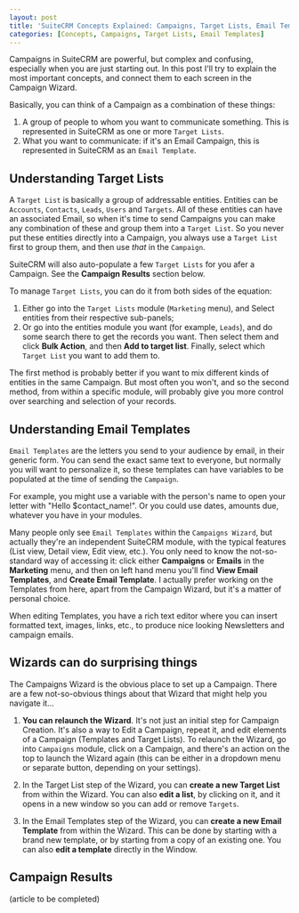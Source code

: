 ```yaml
---
layout: post
title: 'SuiteCRM Concepts Explained: Campaigns, Target Lists, Email Templates'
categories: [Concepts, Campaigns, Target Lists, Email Templates]
---
```


Campaigns in SuiteCRM are powerful, but complex and confusing, especially when you are just starting out. In this post I'll try to explain the most important concepts, and connect them to each screen in the Campaign Wizard.

Basically, you can think of a Campaign as a combination of these things:

1. A group of people to whom you want to communicate something. This is represented in SuiteCRM as one or more `Target Lists`. 
2. What you want to communicate: if it's an Email Campaign, this is represented in SuiteCRM as an `Email Template`.


## Understanding Target Lists

A `Target List` is basically a group of addressable entities. Entities can be `Accounts`, `Contacts`, `Leads`, `Users` and `Targets`. All of these entities can have an associated Email, so when it's time to send Campaigns you can make any combination of these and group them into a `Target List`.
So you never put  these entities directly into a Campaign, you always use a `Target List` first to group them, and then use _that_ in the `Campaign`.

SuiteCRM will also auto-populate a few `Target Lists` for you afer a Campaign. See the **Campaign Results** section below.

To manage `Target Lists`, you can do it from both sides of the equation:
1. Either go into the `Target Lists` module (`Marketing` menu), and Select entities from their respective sub-panels;
2. Or go into the entities module you want (for example, `Leads`), and do some search there to get the records you want. Then select them and click **Bulk Action**, and then **Add to target list**. Finally, select which `Target List` you want to add them to.

The first method is probably better if you want to mix different kinds of entities in the same Campaign. But most often you won't, and so the second method, from within a specific module, will probably give you more control over searching and selection of your records.

## Understanding Email Templates

`Email Templates` are the letters you send to your audience by email, in their generic form. You can send the exact same text to everyone, but normally you will want to personalize it, so these templates can have variables to be populated at the time of sending the `Campaign`.

For example, you might use a variable with the person's name to open your letter with "Hello $contact_name!". Or you could use dates, amounts due, whatever you have in your modules.

Many people only see `Email Templates` within the `Campaigns Wizard`, but actually they're an independent SuiteCRM module, with the typical features (List view, Detail view, Edit view, etc.). You only need to know the not-so-standard way of accessing it: click either **Campaigns** or **Emails** in the **Marketing** menu, and then on left hand menu you'll find **View Email Templates**,  and **Create Email Template**. I actually prefer working on the Templates from here, apart from the Campaign Wizard, but it's a matter of personal choice.

When editing Templates, you have a rich text editor where you can insert formatted text, images, links, etc., to produce nice looking Newsletters and campaign emails.

## Wizards can do surprising things

The Campaigns Wizard is the obvious place to set up a Campaign. There are a few not-so-obvious things about that Wizard that might help you navigate it...

1. **You can relaunch the Wizard**. It's not just an initial step for Campaign Creation. It's also a way to Edit a Campaign, repeat it, and edit elements of a Campaign (Templates and Target Lists). To relaunch the Wizard, go into `Campaigns` module, click on a Campaign, and there's an action on the top to launch the Wizard again (this can be either in a dropdown menu or separate button, depending on your settings).

2. In the Target List step of the Wizard, you can **create a new Target List** from within the Wizard. You can also **edit a list**, by clicking on it, and it opens in a new window so you can add or remove `Targets`.

3. In the Email Templates step of the Wizard, you can **create a new Email Template** from within the Wizard. This can be done by starting with a brand new template, or by starting from a copy of an existing one. You can also **edit a template** directly in the Window.


## Campaign Results

(article to be completed)

